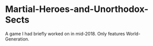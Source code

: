 # Martial-Heroes-and-Unorthodox-Sects
A game I had briefly worked on in mid-2018. Only features World-Generation.
